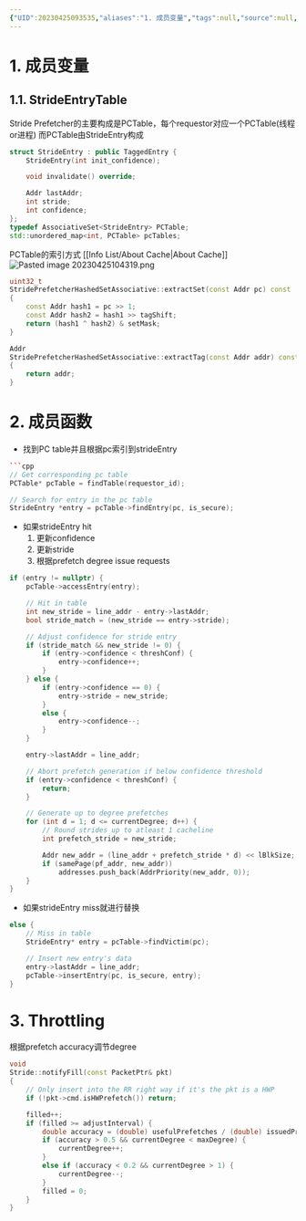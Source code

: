 ```yaml
---
{"UID":20230425093535,"aliases":"1. 成员变量","tags":null,"source":null,"cssclass":null,"created":"2023-04-25 09:35","updated":"2023-05-26 10:19","dg-publish":true,"permalink":"/prefetcher/codes/stride-prefetcher-gem5-codes/","dgPassFrontmatter":true,"noteIcon":""}
---
```



# 1. 成员变量 
## 1.1. StrideEntryTable
Stride Prefetcher的主要构成是PCTable，每个requestor对应一个PCTable(线程or进程)
而PCTable由StrideEntry构成

```cpp
struct StrideEntry : public TaggedEntry {
	StrideEntry(int init_confidence);

	void invalidate() override;

	Addr lastAddr;
	int stride;
	int confidence;
};
typedef AssociativeSet<StrideEntry> PCTable;
std::unordered_map<int, PCTable> pcTables;
```

PCTable的索引方式
[[Info List/About Cache\|About Cache]]
![Pasted image 20230425104319.png](/img/user/Prefetcher/codes/attachments/Pasted%20image%2020230425104319.png)

```cpp
uint32_t
StridePrefetcherHashedSetAssociative::extractSet(const Addr pc) const
{
    const Addr hash1 = pc >> 1;
    const Addr hash2 = hash1 >> tagShift;
    return (hash1 ^ hash2) & setMask;
}

Addr
StridePrefetcherHashedSetAssociative::extractTag(const Addr addr) const
{
    return addr;
}
```

# 2. 成员函数
* 找到PC table并且根据pc索引到strideEntry

```cpp
```cpp
// Get corresponding pc table
PCTable* pcTable = findTable(requestor_id);

// Search for entry in the pc table
StrideEntry *entry = pcTable->findEntry(pc, is_secure);
```

* 如果strideEntry hit
	1. 更新confidence
	2. 更新stride
	3. 根据prefetch degree issue requests

```cpp
if (entry != nullptr) {
	pcTable->accessEntry(entry);

	// Hit in table
	int new_stride = line_addr - entry->lastAddr;
	bool stride_match = (new_stride == entry->stride);

	// Adjust confidence for stride entry
	if (stride_match && new_stride != 0) {
		if (entry->confidence < threshConf) {
			entry->confidence++;
		}
	} else {
		if (entry->confidence == 0) {
			entry->stride = new_stride;
		}
		else {
			entry->confidence--;
		}
	}

	entry->lastAddr = line_addr;

	// Abort prefetch generation if below confidence threshold
	if (entry->confidence < threshConf) {
		return;
	}

	// Generate up to degree prefetches
	for (int d = 1; d <= currentDegree; d++) {
		// Round strides up to atleast 1 cacheline
		int prefetch_stride = new_stride;

		Addr new_addr = (line_addr + prefetch_stride * d) << lBlkSize;
		if (samePage(pf_addr, new_addr))
			addresses.push_back(AddrPriority(new_addr, 0));
	}
}
```

* 如果strideEntry miss就进行替换

```cpp
else {
	// Miss in table
	StrideEntry* entry = pcTable->findVictim(pc);

	// Insert new entry's data
	entry->lastAddr = line_addr;
	pcTable->insertEntry(pc, is_secure, entry);
}
```

# 3. Throttling
根据prefetch accuracy调节degree

```cpp
void
Stride::notifyFill(const PacketPtr& pkt)
{
    // Only insert into the RR right way if it's the pkt is a HWP
    if (!pkt->cmd.isHWPrefetch()) return;

    filled++;
    if (filled >= adjustInterval) {
        double accuracy = (double) usefulPrefetches / (double) issuedPrefetches;
        if (accuracy > 0.5 && currentDegree < maxDegree) {
            currentDegree++;
        }
        else if (accuracy < 0.2 && currentDegree > 1) {
            currentDegree--;
        }
        filled = 0;
    }
}
```